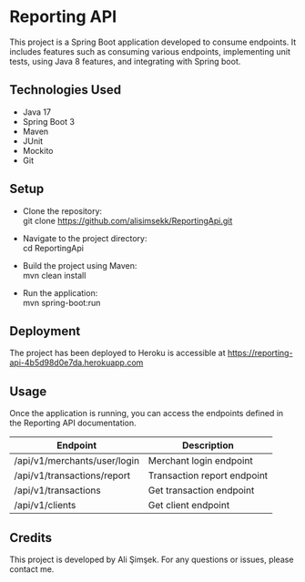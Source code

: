 # Reporting API  
This project is a Spring Boot application developed to consume endpoints. It includes features such as consuming various endpoints, implementing unit tests, using Java 8 features, and integrating with Spring boot.

## Technologies Used  
- Java 17  
- Spring Boot 3   
- Maven  
- JUnit
- Mockito
- Git

## Setup

- Clone the repository:  
git clone https://github.com/alisimsekk/ReportingApi.git


- Navigate to the project directory:  
cd ReportingApi  


- Build the project using Maven:  
mvn clean install  


- Run the application:  
mvn spring-boot:run

## Deployment

The project has been deployed to Heroku is accessible at https://reporting-api-4b5d98d0e7da.herokuapp.com

## Usage
Once the application is running, you can access the endpoints defined in the Reporting API documentation.

| Endpoint                     | Description                 |
|------------------------------|-----------------------------|
| /api/v1/merchants/user/login | Merchant login endpoint     |
| /api/v1/transactions/report  | Transaction report endpoint |
| /api/v1/transactions         | Get transaction endpoint    |
| /api/v1/clients               | Get client endpoint         |


## Credits
This project is developed by Ali Şimşek. For any questions or issues, please contact me.